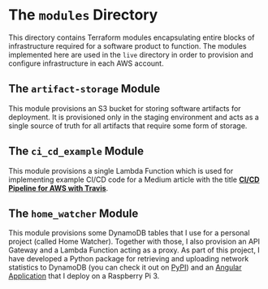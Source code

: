 
# The `modules` Directory
This directory contains Terraform modules encapsulating entire blocks of infrastructure required for a software product to function. The modules implemented here are used in the `live` directory in order to provision and configure infrastructure in each AWS account.

## The `artifact-storage` Module
This module provisions an S3 bucket for storing software artifacts for deployment. It is provisioned only in the staging environment and acts as a single source of truth for all artifacts that require some form of storage.

## The `ci_cd_example` Module
This module provisions a single Lambda Function which is used for implementing example CI/CD code for a Medium article with the title [**CI/CD Pipeline for AWS with Travis**](https://medium.com/@stefan.georgescu.970/ci-cd-pipeline-for-aws-with-travis-19c9448be17d).

## The `home_watcher` Module
This module provisions some DynamoDB tables that I use for a personal project (called Home Watcher). Together with those, I also provision an API Gateway and a Lambda Function acting as a proxy.
As part of this project, I have developed a Python package for retrieving and uploading network statistics to DynamoDB (you can check it out on [PyPI](https://pypi.org/project/network-statistics-service/)) and an [Angular Application](https://gitlab.com/stefan.georgescu/home-watcher) that I deploy on a Raspberry Pi 3.
